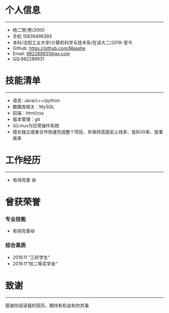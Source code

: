 # 个人信息

-------------------------------

- 杨二贺/男/2000
- 手机 15839496393
- 本科/沈阳工业大学/计算机科学与技术系/在读大二/2018-至今
- Github: https://github.com/Masehe
- Email: 982289931@qq.com
- QQ:982289931
# 技能清单

------------------------------

- 语言: Java/c++/python
- 数据库相关：MySQL
- 前端：html/css
- 版本管理：git
- 以Linux为日常操作系统
- 擅长独立或者合作快速完成整个项目，并保持高提前上线率、低BUG率、低事故率

# 工作经历

-----------------------

- 有待完善 :smile:

# 曾获荣誉

### 专业技能

- 有待完善:smile:

### 综合素质

- 2019.11 ”三好学生“
- 2019.11”校二等奖学金“

# 致谢

------------------------------------

感谢你阅读我的简历，期待有机会和你共事
